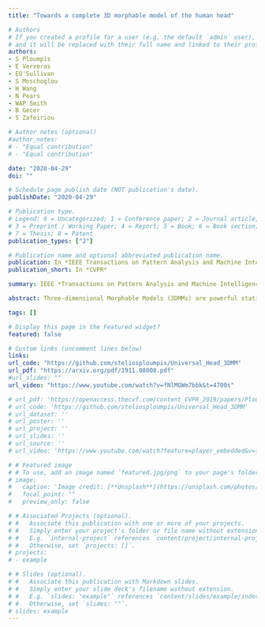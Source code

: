 ```yaml
---
title: "Towards a complete 3D morphable model of the human head"

# Authors
# If you created a profile for a user (e.g. the default `admin` user), write the username (folder name) here 
# and it will be replaced with their full name and linked to their profile.
authors:
- S Ploumpis 
- E Ververas 
- EO'Sullivan
- S Moschoglou
- H Wang 
- N Pears
- WAP Smith
- B Gecer
- S Zafeiriou

# Author notes (optional)
#author_notes:
# - "Equal contribution"
# - "Equal contribution"

date: "2020-04-29"
doi: ""

# Schedule page publish date (NOT publication's date).
publishDate: "2020-04-29"

# Publication type.
# Legend: 0 = Uncategorized; 1 = Conference paper; 2 = Journal article;
# 3 = Preprint / Working Paper; 4 = Report; 5 = Book; 6 = Book section;
# 7 = Thesis; 8 = Patent
publication_types: ["2"]

# Publication name and optional abbreviated publication name.
publication: In *IEEE Transactions on Pattern Analysis and Machine Intelligence*
publication_short: In *CVPR*

summary: IEEE *Transactions on Pattern Analysis and Machine Intelligence (**TPAMI**), April 29, 2020*

abstract: Three-dimensional Morphable Models (3DMMs) are powerful statistical tools for representing the 3D shapes and textures of an object class. Here we present the most complete 3DMM of the human head to date that includes face, cranium, ears, eyes, teeth and tongue. To achieve this, we propose two methods for combining existing 3DMMs of different overlapping head parts, i. use a regressor to complete missing parts of one model using the other, ii. use the Gaussian Process framework to blend covariance matrices from multiple models. Thus we build a new combined face-and-head shape model that blends the variability and facial detail of an existing face model (the LSFM) with the full head modelling capability of an existing head model (the LYHM). Then we construct and fuse a highly-detailed ear model to extend the variation of the ear shape. Eye and eye region models are incorporated into the head model, along with basic models of the teeth, tongue and inner mouth cavity. The new model achieves state-of-the-art performance. We use our model to reconstruct full head representations from single, unconstrained images allowing us to parameterize craniofacial shape and texture, along with the ear shape, eye gaze and eye color.

tags: []

# Display this page in the Featured widget?
featured: false

# Custom links (uncomment lines below)
links:
url_code: "https://github.com/steliosploumpis/Universal_Head_3DMM"
url_pdf: "https://arxiv.org/pdf/1911.08008.pdf"
#url_slides: ""
url_video: "https://www.youtube.com/watch?v=fNlMGWm7bbk&t=4700s"

# url_pdf: 'https://openaccess.thecvf.com/content_CVPR_2019/papers/Ploumpis_Combining_3D_Morphable_Models_A_Large_Scale_Face-And-Head_Model_CVPR_2019_paper.pdf'
# url_code: 'https://github.com/steliosploumpis/Universal_Head_3DMM'
# url_dataset: ''
# url_poster: ''
# url_project: ''
# url_slides: ''
# url_source: ''
# url_video: 'https://www.youtube.com/watch?feature=player_embedded&v=fNlMGWm7bbk&t=4700s'

# # Featured image
# # To use, add an image named `featured.jpg/png` to your page's folder. 
# image:
#   caption: 'Image credit: [**Unsplash**](https://unsplash.com/photos/pLCdAaMFLTE)'
#   focal_point: ""
#   preview_only: false

# # Associated Projects (optional).
# #   Associate this publication with one or more of your projects.
# #   Simply enter your project's folder or file name without extension.
# #   E.g. `internal-project` references `content/project/internal-project/index.md`.
# #   Otherwise, set `projects: []`.
# projects:
# - example

# # Slides (optional).
# #   Associate this publication with Markdown slides.
# #   Simply enter your slide deck's filename without extension.
# #   E.g. `slides: "example"` references `content/slides/example/index.md`.
# #   Otherwise, set `slides: ""`.
# slides: example
---
```


